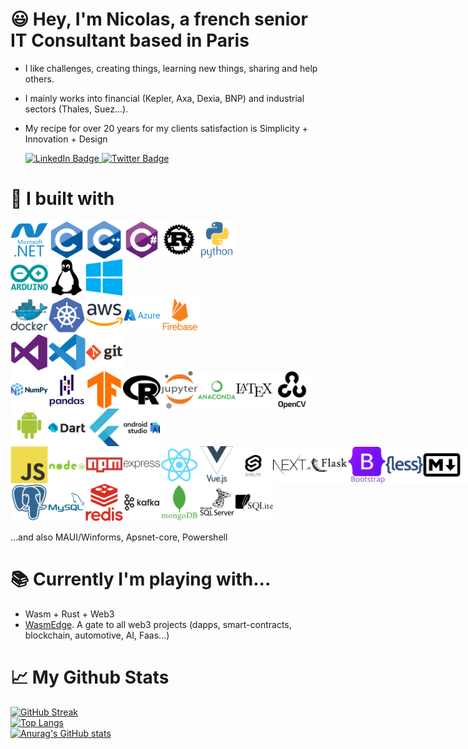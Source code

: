# 😃 Hey, I'm Nicolas, a french senior IT Consultant based in Paris   

- I like challenges, creating things, learning new things, sharing and help others.
- I mainly works into financial (Kepler, Axa, Dexia, BNP) and industrial sectors (Thales, Suez…).   
- My recipe for over 20 years for my clients satisfaction is Simplicity + Innovation + Design 


  <a href="https://www.linkedin.com/in/nguinet/" rel="nofollow">
    <img src="https://img.shields.io/badge/LinkedIn-blue?style=for-the-badge&logo=linkedin&logoColor=white" alt="LinkedIn Badge"/>
  </a>  
  <a href="https://twitter.com/guinet_n">
    <img src="https://img.shields.io/badge/Twitter-blue?style=for-the-badge&logo=twitter&logoColor=white" alt="Twitter Badge"/>
  </a>


# 🚧 I built with

<div style='display:flex;'>
<img src="https://github.com/devicons/devicon/blob/master/icons/dot-net/dot-net-plain-wordmark.svg" title="DotNet" alt="DotNet" width="60" height="60" style="max-width: 100%;">
<img src="https://github.com/devicons/devicon/raw/master/icons/c/c-original.svg" title="C lang" alt="C lang" width="60" height="60" style="max-width: 100%;">
<img src="https://github.com/devicons/devicon/blob/master/icons/cplusplus/cplusplus-original.svg" title="C++ lang" alt="C++ lang" width="60" height="60" style="max-width: 100%;">
<img src="https://github.com/devicons/devicon/raw/master/icons/csharp/csharp-original.svg" title="C# lang" alt="C# lang" width="60" height="60" style="max-width: 100%;">
<img src="https://github.com/devicons/devicon/blob/master/icons/rust/rust-plain.svg" title="rust" alt="rust" width="60" height="60" style="max-width: 100%;">
<img src="https://github.com/devicons/devicon/blob/master/icons/python/python-original-wordmark.svg" title="python" alt="python" width="60" height="60" style="max-width: 100%;">
</div>

<div style='display:flex;'>
<img src="https://github.com/devicons/devicon/blob/master/icons/arduino/arduino-original-wordmark.svg" title="arduino" alt="arduino" width="60" height="60" style="max-width: 100%;">
<img src="https://github.com/devicons/devicon/blob/master/icons/linux/linux-plain.svg" title="linux" alt="linux" width="60" height="60" style="max-width: 100%;">
<img src="https://github.com/devicons/devicon/blob/master/icons/windows8/windows8-original.svg" title="windows" alt="windows" width="60" height="60" style="max-width: 100%;">
</div>

<div style='display:flex;'>
<img src="https://github.com/devicons/devicon/blob/master/icons/docker/docker-original-wordmark.svg" title="docker" alt="docker" width="60" height="60" style="max-width: 100%;">
<img src="https://github.com/devicons/devicon/blob/master/icons/kubernetes/kubernetes-plain.svg" title="kubernetes" alt="kubernetes" width="60" height="60" style="max-width: 100%;">
<img src="https://github.com/devicons/devicon/blob/master/icons/amazonwebservices/amazonwebservices-original-wordmark.svg" title="amazonwebservices" alt="amazonwebservices" width="60" height="60" style="max-width: 100%;">
<img src="https://github.com/devicons/devicon/blob/master/icons/azure/azure-original-wordmark.svg" title="azure" alt="azure" width="60" height="60" style="max-width: 100%;">
<img src="https://github.com/devicons/devicon/blob/master/icons/firebase/firebase-plain-wordmark.svg" title="firebase" alt="firebase" width="60" height="60" style="max-width: 100%;">
</div>

<div style='display:flex;'>
<img src="https://github.com/devicons/devicon/blob/master/icons/visualstudio/visualstudio-plain.svg" title="visualstudio" alt="visualstudio" width="60" height="60" style="max-width: 100%;">
<img src="https://github.com/devicons/devicon/blob/master/icons/vscode/vscode-original.svg" title="vscode" alt="vscode" width="60" height="60" style="max-width: 100%;">
<img src="https://github.com/devicons/devicon/blob/master/icons/git/git-original-wordmark.svg" title="Git" alt="Git" width="60" height="60" style="max-width: 100%;">
</div>


<div style='display:flex;'>
<img src="https://github.com/devicons/devicon/blob/master/icons/numpy/numpy-original-wordmark.svg" title="numpy" alt="numpy" width="60" height="60" style="max-width: 100%;">
<img src="https://github.com/devicons/devicon/blob/master/icons/pandas/pandas-original-wordmark.svg" title="pandas" alt="pandas" width="60" height="60" style="max-width: 100%;">
<img src="https://github.com/devicons/devicon/blob/master/icons/tensorflow/tensorflow-original.svg" title="tensorflow" alt="tensorflow" width="60" height="60" style="max-width: 100%;">
<img src="https://github.com/devicons/devicon/blob/master/icons/r/r-plain.svg" title="R lang" alt="R lang" width="60" height="60" style="max-width: 100%;">
<img src="https://github.com/devicons/devicon/blob/master/icons/jupyter/jupyter-original-wordmark.svg" title="jupyter" alt="jupyter" width="60" height="60" style="max-width: 100%;">
<img src="https://github.com/devicons/devicon/blob/master/icons/anaconda/anaconda-original-wordmark.svg" title="anaconda" alt="anaconda" width="60" height="60" style="max-width: 100%;">
<img src="https://github.com/devicons/devicon/blob/master/icons/latex/latex-original.svg" title="latex" alt="latex" width="60" height="60" style="max-width: 100%;">
<img src="https://github.com/devicons/devicon/blob/master/icons/opencv/opencv-plain-wordmark.svg" title="opencv" alt="opencv" width="60" height="60" style="max-width: 100%;">
</div>

<div style='display:flex;'>
<img src="https://github.com/devicons/devicon/blob/master/icons/android/android-original-wordmark.svg" title="android" alt="android" width="60" height="60" style="max-width: 100%;">
<img src="https://github.com/devicons/devicon/blob/master/icons/dart/dart-original-wordmark.svg" title="dart" alt="dart" width="60" height="60" style="max-width: 100%;">
<img src="https://github.com/devicons/devicon/blob/master/icons/flutter/flutter-original.svg" title="flutter" alt="flutter" width="60" height="60" style="max-width: 100%;">
<img src="https://github.com/devicons/devicon/blob/master/icons/androidstudio/androidstudio-original-wordmark.svg" title="androidstudio" alt="androidstudio" width="60" height="60" style="max-width: 100%;">
</div>

<div style='display:flex;'>
<img src="https://github.com/devicons/devicon/blob/master/icons/javascript/javascript-original.svg" title="javascript" alt="javascript" width="60" height="60" style="max-width: 100%;">
<img src="https://github.com/devicons/devicon/blob/master/icons/nodejs/nodejs-plain-wordmark.svg" title="nodejs" alt="nodejs" width="60" height="60" style="max-width: 100%;">
<img src="https://github.com/devicons/devicon/blob/master/icons/npm/npm-original-wordmark.svg" title="npm" alt="npm" width="60" height="60" style="max-width: 100%;">
<img src="https://github.com/devicons/devicon/blob/master/icons/express/express-original-wordmark.svg" title="express" alt="express" width="60" height="60" style="max-width: 100%;">
<img src="https://github.com/devicons/devicon/blob/master/icons/react/react-original.svg" title="react" alt="react" width="60" height="60" style="max-width: 100%;">
<img src="https://github.com/devicons/devicon/blob/master/icons/vuejs/vuejs-plain-wordmark.svg" title="vuejs" alt="vuejs" width="60" height="60" style="max-width: 100%;">
<img src="https://github.com/devicons/devicon/blob/master/icons/svelte/svelte-plain-wordmark.svg" title="svelte" alt="svelte" width="60" height="60" style="max-width: 100%;">
<img src="https://github.com/devicons/devicon/blob/master/icons/nextjs/nextjs-original-wordmark.svg" title="nextjs" alt="nextjs" width="60" height="60" style="max-width: 100%;">
<img src="https://github.com/devicons/devicon/blob/master/icons/flask/flask-original-wordmark.svg" title="flask" alt="flask" width="60" height="60" style="max-width: 100%;">
<img src="https://github.com/devicons/devicon/blob/master/icons/bootstrap/bootstrap-original-wordmark.svg" title="bootstrap" alt="bootstrap" width="60" height="60" style="max-width: 100%;">
<img src="https://github.com/devicons/devicon/blob/master/icons/less/less-plain-wordmark.svg" title="less" alt="less" width="60" height="60" style="max-width: 100%;">
<img src="https://github.com/devicons/devicon/blob/master/icons/markdown/markdown-original.svg" title="markdown" alt="markdown" width="60" height="60" style="max-width: 100%;">
<img src="https://github.com/devicons/devicon/blob/master/icons/gulp/gulp-plain.svg" title="gulp" alt="gulp" width="60" height="60" style="max-width: 100%;">
<img src="https://github.com/devicons/devicon/blob/master/icons/nginx/nginx-original.svg" title="nginx" alt="nginx" width="60" height="60" style="max-width: 100%;">
<img src="https://github.com/devicons/devicon/blob/master/icons/hugo/hugo-original-wordmark.svg" title="hugo" alt="hugo" width="60" height="60" style="max-width: 100%;">
<img src="https://github.com/devicons/devicon/blob/master/icons/ruby/ruby-plain-wordmark.svg" title="ruby" alt="ruby" width="60" height="60" style="max-width: 100%;">
</div>

<div style='display:flex;'>
<img src="https://github.com/devicons/devicon/blob/master/icons/postgresql/postgresql-plain.svg" title="postgresql" alt="postgresql" width="60" height="60" style="max-width: 100%;">
<img src="https://github.com/devicons/devicon/blob/master/icons/mysql/mysql-plain-wordmark.svg" title="mysql" alt="mysql" width="60" height="60" style="max-width: 100%;">
<img src="https://github.com/devicons/devicon/blob/master/icons/redis/redis-plain-wordmark.svg" title="redis" alt="redis" width="60" height="60" style="max-width: 100%;">
<img src="https://github.com/devicons/devicon/blob/master/icons/apachekafka/apachekafka-original-wordmark.svg" title="apachekafka" alt="apachekafka" width="60" height="60" style="max-width: 100%;">
<img src="https://github.com/devicons/devicon/blob/master/icons/mongodb/mongodb-plain-wordmark.svg" title="mongodb" alt="mongodb" width="60" height="60" style="max-width: 100%;">
<img src="https://github.com/devicons/devicon/blob/master/icons/microsoftsqlserver/microsoftsqlserver-plain-wordmark.svg" title="microsoftsqlserver" alt="microsoftsqlserver" width="60" height="60" style="max-width: 100%;">
<img src="https://github.com/devicons/devicon/blob/master/icons/sqlite/sqlite-plain-wordmark.svg" title="sqlite" alt="sqlite" width="60" height="60" style="max-width: 100%;">
</div>
<br/>
…and also MAUI/Winforms, Apsnet-core, Powershell

# 📚 Currently I'm playing with...
- Wasm + Rust + Web3
- [WasmEdge](https://www.secondstate.io/). A gate to all web3 projects (dapps, smart-contracts, blockchain, automotive, AI, Faas…)

# 📈 My Github Stats

[![GitHub Streak](http://github-readme-streak-stats.herokuapp.com?user=guinetn&theme=dark&background=000000)](https://git.io/streak-stats)
<br/>
[![Top Langs](https://github-readme-stats.vercel.app/api/top-langs/?username=guinetn&theme=vision-friendly-dark&layout=compact)](https://github.com/guinetn/github-readme-stats)
<br/>
[![Anurag's GitHub stats](https://github-readme-stats.vercel.app/api?username=guinetn&theme=codeSTACKr)](https://github.com/anuraghazra/github-readme-stats)
